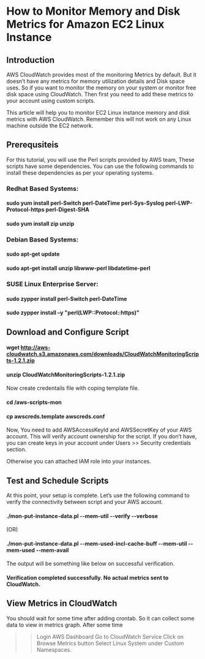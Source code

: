 # How to Monitor Memory and Disk Metrics for Amazon EC2 Linux Instance

## Introduction
AWS CloudWatch provides most of the monitoring Metrics by default. But it doesn’t have any metrics for memory utilization details and Disk space uses. So if you want to monitor the memory on your system or monitor free disk space using CloudWatch. Then first you need to add these metrics to your account using custom scripts.

This article will help you to monitor EC2 Linux instance memory and disk metrics with AWS CloudWatch. Remember this will not work on any Linux machine outside the EC2 network.

## Prerequsiteis
For this tutorial, you will use the Perl scripts provided by AWS team, These scripts have some dependencies. You can use the following commands to install these dependencies as per your operating systems.

### Redhat Based Systems:

#### sudo yum install perl-Switch perl-DateTime perl-Sys-Syslog perl-LWP-Protocol-https perl-Digest-SHA
#### sudo yum install zip unzip

### Debian Based Systems:

#### sudo apt-get update
#### sudo apt-get install unzip libwww-perl libdatetime-perl

### SUSE Linux Enterprise Server:

#### sudo zypper install perl-Switch perl-DateTime
#### sudo zypper install –y "perl(LWP::Protocol::https)"

## Download and Configure Script

#### wget  http://aws-cloudwatch.s3.amazonaws.com/downloads/CloudWatchMonitoringScripts-1.2.1.zip

#### unzip CloudWatchMonitoringScripts-1.2.1.zip

Now create credentails file with coping template file.

#### cd /aws-scripts-mon

#### cp awscreds.template awscreds.conf

Now, You need to add AWSAccessKeyId and AWSSecretKey of your AWS account. This will verify account ownership for the script. If you don’t have, you can create keys in your account under Users >> Security credentials section.

Otherwise you can attached IAM role into your instances.

## Test and Schedule Scripts
At this point, your setup is complete. Let’s use the following command to verify the connectivity between script and your AWS account.

#### ./mon-put-instance-data.pl --mem-util --verify --verbose

(OR)

#### ./mon-put-instance-data.pl --mem-used-incl-cache-buff --mem-util --mem-used --mem-avail

The output will be something like below on successful verification.

#### Verification completed successfully. No actual metrics sent to CloudWatch.
 
## View Metrics in CloudWatch
You should wait for some time after adding crontab. So it can collect some data to view in metrics graph. After some time

>> Login AWS Dashboard
>> Go to CloudWatch Service
>> Click on Browse Metrics button
>> Select Linux System under Custom Namespaces.
